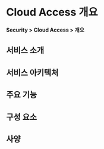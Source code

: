 # Cloud Access 개요

**Security > Cloud Access > 개요**

## 서비스 소개

## 서비스 아키텍처

## 주요 기능

## 구성 요소

## 사양

